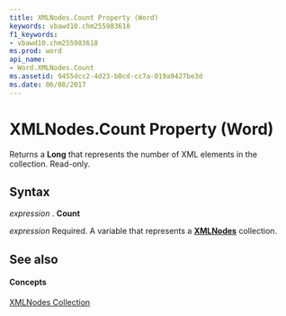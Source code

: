 ```yaml
---
title: XMLNodes.Count Property (Word)
keywords: vbawd10.chm255983618
f1_keywords:
- vbawd10.chm255983618
ms.prod: word
api_name:
- Word.XMLNodes.Count
ms.assetid: 9455dcc2-4d23-b0cd-cc7a-019a9427be3d
ms.date: 06/08/2017
---
```



# XMLNodes.Count Property (Word)

Returns a **Long** that represents the number of XML elements in the collection. Read-only.


## Syntax

 _expression_ . **Count**

 _expression_ Required. A variable that represents a **[XMLNodes](xmlnodes-object-word.md)** collection.


## See also


#### Concepts


[XMLNodes Collection](xmlnodes-object-word.md)

